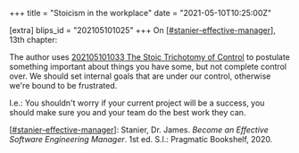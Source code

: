 +++
title = "Stoicism in the workplace"
date = "2021-05-10T10:25:00Z"

[extra]
blips_id = "202105101025"
+++
On [[#stanier-effective-manager](/blips/tags/stanier-effective-manager)], 13th chapter:

The author uses [202105101033 The Stoic Trichotomy of Control](/blips/202105101033-the-stoic-trichotomy-of-control) to postulate something important about things you have some, but not complete control over. We should set internal goals that are under our control, otherwise we're bound to be frustrated.

I.e.: You shouldn't worry if your current project will be a success, you should make sure you and your team do the best work they can.

[[#stanier-effective-manager](/blips/tags/stanier-effective-manager)]: Stanier, Dr. James. _Become an Effective Software Engineering Manager_. 1st ed. S.l.: Pragmatic Bookshelf, 2020.
